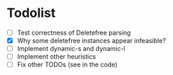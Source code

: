 # Todolist

- [ ] Test correctness of Deletefree parsing
- [x] Why some deletefree instances appear infeasible?
- [ ] Implement dynamic-s and dynamic-l
- [ ] Implement other heuristics
- [ ] Fix other TODOs (see in the code)

